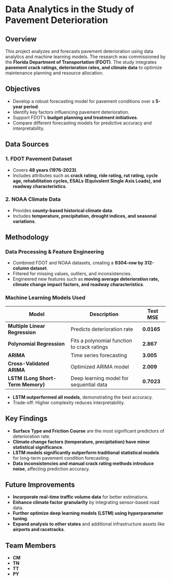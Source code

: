 # Data Analytics in the Study of Pavement Deterioration

## Overview
This project analyzes and forecasts pavement deterioration using data analytics and machine learning models. The research was commissioned by the **Florida Department of Transportation (FDOT)**. The study integrates **pavement crack ratings, deterioration rates, and climate data** to optimize maintenance planning and resource allocation.

## Objectives
- Develop a robust forecasting model for pavement conditions over a **5-year period**.
- Identify key factors influencing pavement deterioration.
- Support FDOT’s **budget planning and treatment initiatives**.
- Compare different forecasting models for predictive accuracy and interpretability.

## Data Sources
### **1. FDOT Pavement Dataset**
- Covers **48 years (1976-2023)**.
- Includes attributes such as **crack rating, ride rating, rut rating, cycle age, rehabilitation cycles, ESALs (Equivalent Single Axis Loads), and roadway characteristics**.

### **2. NOAA Climate Data**
- Provides **county-based historical climate data**.
- Includes **temperature, precipitation, drought indices, and seasonal variations**.

## Methodology
### **Data Processing & Feature Engineering**
- Combined FDOT and NOAA datasets, creating a **9304-row by 312-column dataset**.
- Filtered for missing values, outliers, and inconsistencies.
- Engineered new features such as **moving average deterioration rate, climate change impact factors, and roadway characteristics**.

### **Machine Learning Models Used**
| Model | Description | Test MSE |
|--------|------------|-----------|
| **Multiple Linear Regression** | Predicts deterioration rate | **0.0165** |
| **Polynomial Regression** | Fits a polynomial function to crack ratings | **2.867** |
| **ARIMA** | Time series forecasting | **3.005** |
| **Cross-Validated ARIMA** | Optimized ARIMA model | **2.009** |
| **LSTM (Long Short-Term Memory)** | Deep learning model for sequential data | **0.7023** |

- **LSTM outperformed all models**, demonstrating the best accuracy.
- Trade-off: Higher complexity reduces interpretability.

## Key Findings
- **Surface Type and Friction Course** are the most significant predictors of deterioration rate.
- **Climate change factors (temperature, precipitation) have minor statistical significance**.
- **LSTM models significantly outperform traditional statistical models** for long-term pavement condition forecasting.
- **Data inconsistencies and manual crack rating methods introduce noise**, affecting prediction accuracy.

## Future Improvements
- **Incorporate real-time traffic volume data** for better estimations.
- **Enhance climate factor granularity** by integrating sensor-based road data.
- **Further optimize deep learning models (LSTM) using hyperparameter tuning**.
- **Expand analysis to other states** and additional infrastructure assets like **airports and racetracks**.

## Team Members
- **CM**
- **TN**
- **TT**
- **PY**
